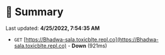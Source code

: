 # 📖 Summary
Last updated: **4/25/2022, 7:54:35 AM**

- `GET` [https://Bhadwa-sala.toxicblte.repl.co](https://Bhadwa-sala.toxicblte.repl.co) - **Down** (921ms)
